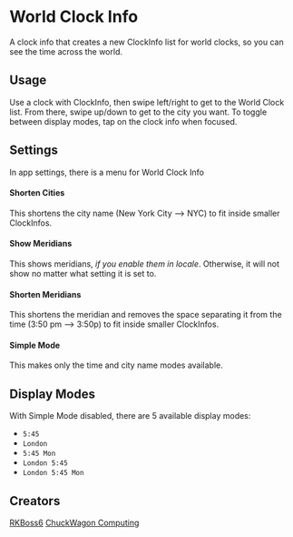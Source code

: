 # World Clock Info

A clock info that creates a new ClockInfo list for world clocks, so you can see the time across the world.

## Usage

Use a clock with ClockInfo, then swipe left/right to get to the World Clock list. From there, swipe up/down to get to the city you want. To toggle between display modes, tap on the clock info when focused.

## Settings

In app settings, there is a menu for World Clock Info

#### Shorten Cities

This shortens the city name (New York City --> NYC) to fit inside smaller ClockInfos.

#### Show Meridians

This shows meridians, <i>if you enable them in locale</i>. Otherwise, it will not show no matter what setting it is set to.

#### Shorten Meridians

This shortens the meridian and removes the space separating it from the time (3:50 pm --> 3:50p) to fit inside smaller ClockInfos.

#### Simple Mode

This makes only the time and city name modes available.

## Display Modes

With Simple Mode disabled, there are 5 available display modes:

- `5:45`
- `London`
- `5:45 Mon`
- `London 5:45`
- `London 5:45 Mon`


## Creators

[RKBoss6](https://github.com/RKBoss6)
[ChuckWagon Computing](https://github.com/chuckwagoncomputing)
